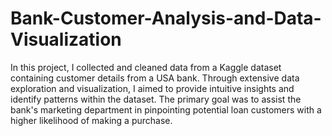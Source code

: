 # Bank-Customer-Analysis-and-Data-Visualization
In this project, I collected and cleaned data from a Kaggle dataset containing customer details from a USA bank. Through extensive data exploration and visualization, I aimed to provide intuitive insights and identify patterns within the dataset. The primary goal was to assist the bank's marketing department in pinpointing potential loan customers with a higher likelihood of making a purchase.
